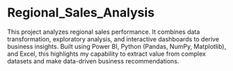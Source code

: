 # Regional_Sales_Analysis
This project analyzes regional sales performance. It combines data transformation, exploratory analysis, and interactive dashboards to derive business insights. Built using Power BI, Python (Pandas, NumPy, Matplotlib), and Excel, this highlights my capability to extract value from complex datasets and make data-driven business recommendations.
